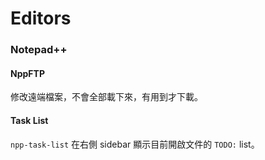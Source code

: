 # Editors

### Notepad++
#### NppFTP
修改遠端檔案，不會全部載下來，有用到才下載。
#### Task List
`npp-task-list`
在右側 sidebar 顯示目前開啟文件的 `TODO:` list。

